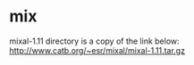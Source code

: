 mix
===
mixal-1.11 directory is a copy of the link below:
  http://www.catb.org/~esr/mixal/mixal-1.11.tar.gz



